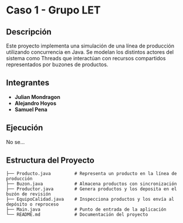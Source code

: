 # Caso 1 - Grupo LET

## Descripción
Este proyecto implementa una simulación de una línea de producción utilizando concurrencia en Java. Se modelan los distintos actores del sistema como Threads que interactúan con recursos compartidos representados por buzones de productos.

## Integrantes
- **Julian Mondragon**
- **Alejandro Hoyos**
- **Samuel Pena**

## Ejecución
No se...

## Estructura del Proyecto
```
├── Producto.java         # Representa un producto en la línea de producción
├── Buzon.java            # Almacena productos con sincronización
├── Productor.java        # Genera productos y los deposita en el buzón de revisión
├── EquipoCalidad.java    # Inspecciona productos y los envía al depósito o reproceso
├── Main.java             # Punto de entrada de la aplicación
└── README.md             # Documentación del proyecto
```


